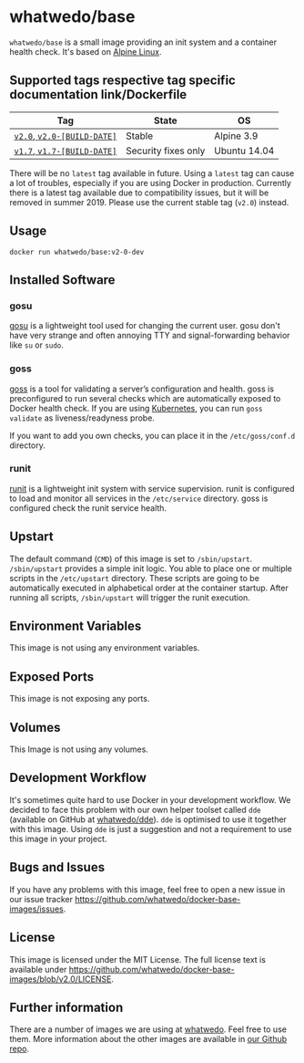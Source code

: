 # whatwedo/base

`whatwedo/base` is a small image providing an init system and a container health check. It's based on [Alpine Linux](https://alpinelinux.org/).


## Supported tags respective tag specific documentation link/Dockerfile

| Tag | State | OS |
|---|---|---|
| [`v2.0`, `v2.0-[BUILD-DATE]`](https://github.com/whatwedo/docker-base-images/blob/v2.0/images/base) | Stable | Alpine 3.9 |
| [`v1.7`, `v1.7-[BUILD-DATE]`](https://github.com/whatwedo/docker-base-images/blob/v1.7/images/base.md) | Security fixes only | Ubuntu 14.04 |

There will be no `latest` tag available in future. Using a `latest` tag can cause a lot of troubles, especially if you are using Docker in production. Currently there is a latest tag available due to compatibility issues, but it will be removed in summer 2019. Please use the current stable tag (`v2.0`) instead.


## Usage

```
docker run whatwedo/base:v2-0-dev
```


## Installed Software

### gosu

[gosu](https://github.com/tianon/gosu) is a lightweight tool used for changing the current user. gosu don't have very strange and often annoying TTY and signal-forwarding behavior like `su` or `sudo`.


### goss

[goss](https://github.com/aelsabbahy/goss) is a tool for validating a server’s configuration and health. goss is preconfigured to run several checks which are automatically exposed to Docker health check. If you are using [Kubernetes](https://kubernetes.io/), you can run `goss validate` as liveness/readyness probe.

If you want to add you own checks, you can place it in the `/etc/goss/conf.d` directory.


### runit

[runit](http://smarden.org/runit/) is a lightweight init system with service supervision. runit is configured to load and monitor all services in the `/etc/service` directory. goss is configured check the runit service health.


## Upstart

The default command (`CMD`) of this image is set to `/sbin/upstart`. `/sbin/upstart` provides a simple init logic. You able to place one or multiple scripts in the `/etc/upstart` directory. These scripts are going to be automatically executed in alphabetical order at the container startup. After running all scripts, `/sbin/upstart` will trigger the runit execution.


## Environment Variables

This image is not using any environment variables.


## Exposed Ports

This image is not exposing any ports.


## Volumes

This Image is not using any volumes.


## Development Workflow

It's sometimes quite hard to use Docker in your development workflow. We decided to face this problem with our own helper toolset called `dde` (available on GitHub at [whatwedo/dde](https://github.com/whatwedo/dde)). `dde` is optimised to use it together with this image. Using `dde` is just a suggestion and not a requirement to use this image in your project.


## Bugs and Issues

If you have any problems with this image, feel free to open a new issue in our issue tracker https://github.com/whatwedo/docker-base-images/issues.


## License
This image is licensed under the MIT License. The full license text is available under https://github.com/whatwedo/docker-base-images/blob/v2.0/LICENSE.


## Further information
There are a number of images we are using at [whatwedo](https://whatwedo.ch/). Feel free to use them. More information about the other images are available in [our Github repo](https://github.com/whatwedo/docker-base-images).
